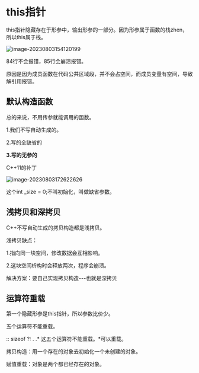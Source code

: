 #   this指针

this指针隐藏存在于形参中，输出形参的一部分。因为形参属于函数的栈zhen，所以this属于栈。

![image-20230803154120199](E:\markdown\图片\image-20230803154120199.png)

84行不会报错，85行会崩溃报错。

原因是因为成员函数在代码公共区域段，并不会占空间，而成员变量有空间，导致解引用报错。

##  默认构造函数

总的来说，不用传参就能调用的函数。

1.我们不写自动生成的。

2.写的全缺省的

**3.写的无参的**

C++11的补丁

![image-20230803172622626](E:\markdown\图片\image-20230803172622626.png)

这个int _size = 0;不叫初始化，叫做缺省参数。

##   浅拷贝和深拷贝

C++不写自动生成的拷贝构造都是浅拷贝。

浅拷贝缺点：

1.指向同一块空间，修改数据会互相影响。

2.这块空间析构时会释放两次，程序会崩溃。

解决方案：要自己实现拷贝构造---也就是深拷贝

 ##   运算符重载

 第一个隐藏形参是this指针，所以参数比价少。

五个运算符不能重载。

:: sizeof  ?:  . .* 这五个运算符不能重载。*可以重载。

拷贝构造：用一个存在的对象去初始化一个未创建的对象。

赋值重载：对象是两个都已经存在的对象。

